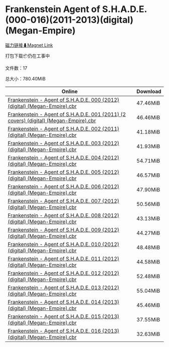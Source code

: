 # Frankenstein Agent of S.H.A.D.E. (000-016)(2011-2013)(digital)(Megan-Empire)

[磁力链接⬇Magnet Link](magnet:?xt=urn:btih:2fd411e830404973b9fe5794a1fa6dd709e217f0&dn=Frankenstein%20Agent%20of%20S.H.A.D.E.%20%28000-016%29%282011-2013%29%28digital%29%28Megan-Empire%29)

打包下载📦仍在工事中

文件数：17

总大小：780.40MiB

Online | Download
--- | ---
[Frankenstein - Agent of S.H.A.D.E. 000 (2012) (digital) (Megan-Empire).cbr](https://github.com/alicewish/markdown/blob/master/comic/Frankenstein-Agent-of-S-H-A-D-E-000-2012-digital-Megan-Empire-cbr.md) | 47.46MiB
[Frankenstein - Agent of S.H.A.D.E. 001 (2011) (2 covers) (digital) (Megan-Empire).cbr](https://github.com/alicewish/markdown/blob/master/comic/Frankenstein-Agent-of-S-H-A-D-E-001-2011-2-covers-digital-Megan-Empire-cbr.md) | 46.46MiB
[Frankenstein - Agent of S.H.A.D.E. 002 (2011) (digital) (Megan-Empire).cbr](https://github.com/alicewish/markdown/blob/master/comic/Frankenstein-Agent-of-S-H-A-D-E-002-2011-digital-Megan-Empire-cbr.md) | 41.18MiB
[Frankenstein - Agent of S.H.A.D.E. 003 (2012) (digital) (Megan-Empire).cbr](https://github.com/alicewish/markdown/blob/master/comic/Frankenstein-Agent-of-S-H-A-D-E-003-2012-digital-Megan-Empire-cbr.md) | 41.93MiB
[Frankenstein - Agent of S.H.A.D.E. 004 (2012) (digital) (Megan-Empire).cbr](https://github.com/alicewish/markdown/blob/master/comic/Frankenstein-Agent-of-S-H-A-D-E-004-2012-digital-Megan-Empire-cbr.md) | 54.71MiB
[Frankenstein - Agent of S.H.A.D.E. 005 (2012) (digital) (Megan-Empire).cbr](https://github.com/alicewish/markdown/blob/master/comic/Frankenstein-Agent-of-S-H-A-D-E-005-2012-digital-Megan-Empire-cbr.md) | 46.57MiB
[Frankenstein - Agent of S.H.A.D.E. 006 (2012) (digital) (Megan-Empire).cbr](https://github.com/alicewish/markdown/blob/master/comic/Frankenstein-Agent-of-S-H-A-D-E-006-2012-digital-Megan-Empire-cbr.md) | 47.90MiB
[Frankenstein - Agent of S.H.A.D.E. 007 (2012) (digital) (Megan-Empire).cbr](https://github.com/alicewish/markdown/blob/master/comic/Frankenstein-Agent-of-S-H-A-D-E-007-2012-digital-Megan-Empire-cbr.md) | 50.56MiB
[Frankenstein - Agent of S.H.A.D.E. 008 (2012) (digital) (Megan-Empire).cbr](https://github.com/alicewish/markdown/blob/master/comic/Frankenstein-Agent-of-S-H-A-D-E-008-2012-digital-Megan-Empire-cbr.md) | 43.13MiB
[Frankenstein - Agent of S.H.A.D.E. 009 (2012) (digital) (Megan-Empire).cbr](https://github.com/alicewish/markdown/blob/master/comic/Frankenstein-Agent-of-S-H-A-D-E-009-2012-digital-Megan-Empire-cbr.md) | 44.27MiB
[Frankenstein - Agent of S.H.A.D.E. 010 (2012) (digital) (Megan-Empire).cbr](https://github.com/alicewish/markdown/blob/master/comic/Frankenstein-Agent-of-S-H-A-D-E-010-2012-digital-Megan-Empire-cbr.md) | 48.48MiB
[Frankenstein - Agent of S.H.A.D.E. 011 (2012) (digital) (Megan-Empire).cbr](https://github.com/alicewish/markdown/blob/master/comic/Frankenstein-Agent-of-S-H-A-D-E-011-2012-digital-Megan-Empire-cbr.md) | 44.58MiB
[Frankenstein - Agent of S.H.A.D.E. 012 (2012) (digital) (Megan-Empire).cbr](https://github.com/alicewish/markdown/blob/master/comic/Frankenstein-Agent-of-S-H-A-D-E-012-2012-digital-Megan-Empire-cbr.md) | 52.48MiB
[Frankenstein - Agent of S.H.A.D.E. 013 (2012) (digital) (Megan-Empire).cbr](https://github.com/alicewish/markdown/blob/master/comic/Frankenstein-Agent-of-S-H-A-D-E-013-2012-digital-Megan-Empire-cbr.md) | 55.04MiB
[Frankenstein - Agent of S.H.A.D.E. 014 (2013) (digital) (Megan-Empire).cbr](https://github.com/alicewish/markdown/blob/master/comic/Frankenstein-Agent-of-S-H-A-D-E-014-2013-digital-Megan-Empire-cbr.md) | 45.46MiB
[Frankenstein - Agent of S.H.A.D.E. 015 (2013) (digital) (Megan-Empire).cbr](https://github.com/alicewish/markdown/blob/master/comic/Frankenstein-Agent-of-S-H-A-D-E-015-2013-digital-Megan-Empire-cbr.md) | 37.55MiB
[Frankenstein - Agent of S.H.A.D.E. 016 (2013) (digital) (Megan-Empire).cbr](https://github.com/alicewish/markdown/blob/master/comic/Frankenstein-Agent-of-S-H-A-D-E-016-2013-digital-Megan-Empire-cbr.md) | 32.63MiB